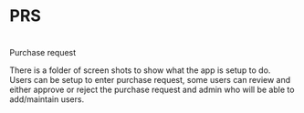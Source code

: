 # PRS
#

Purchase request

There is a folder of screen shots to show what the app is setup to do.  
Users can be setup to enter purchase request, some users can review and either approve or reject the purchase request and admin who will be able to add/maintain users.


